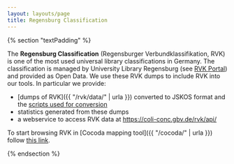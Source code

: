 ```yaml
---
layout: layouts/page
title: Regensburg Classification
---
```


{% section "textPadding" %}

The **Regensburg Classification** (Regensburger Verbundklassifikation, RVK) is one of the most used universal library classifications in Germany. The classification is managed by University Library Regensburg (see [RVK Portal](https://rvk.uni-regensburg.de/)) and provided as Open Data. We use these RVK dumps to include RVK into our tools. In particular we provide:

* [dumps of RVK]({{ "/rvk/data/" | urla }}) converted to JSKOS format and the [scripts used for conversion](https://github.com/gbv/jskos-data/tree/master/rvk)
* statistics generated from these dumps
* a webservice to access RVK data at <https://coli-conc.gbv.de/rvk/api/>

To start browsing RVK in [Cocoda mapping tool]({{ "/cocoda/" | urla }}) follow [this link](https://coli-conc.gbv.de/cocoda/app/?fromScheme=http%3A%2F%2Furi.gbv.de%2Fterminology%2Frvk%2F).

{% endsection %}
